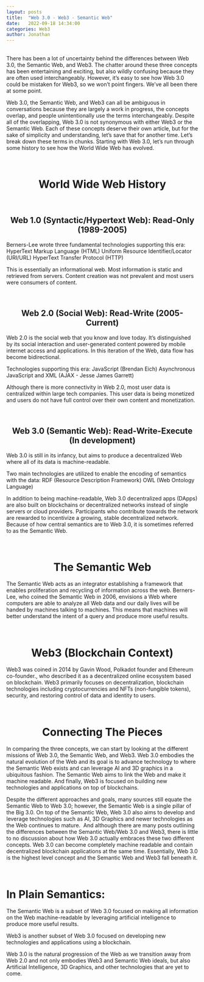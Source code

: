 ```yaml
---
layout: posts
title:  "Web 3.0 - Web3 - Semantic Web"
date:   2022-09-18 14:34:00
categories: Web3
author: Jonathan
---
```


<br>
There has been a lot of uncertainty behind the differences between Web 3.0, the Semantic Web, and Web3. The chatter around these three concepts has been entertaining and exciting, but also wildly confusing because they are often used interchangeably. However, it’s easy to see how Web 3.0 could be mistaken for Web3, so we won’t point fingers. We’ve all been there at some point.

Web 3.0, the Semantic Web, and Web3 can all be ambiguous in conversations because they are largely a work in progress, the concepts overlap, and people unintentionally use the terms interchangeably. Despite all of the overlapping, Web 3.0 is not synonymous with either Web3 or the Semantic Web. Each of these concepts deserve their own article, but for the sake of simplicity and understanding, let’s save that for another time. Let’s break down these terms in chunks. Starting with Web 3.0, let’s run through some history to see how the World Wide Web has evolved.

<br>

<h1 style = "text-align: center; font-weight:bold;"> World Wide Web History </h1>

<br>

<h2 style = "text-align: center; font-weight:bold;"> Web 1.0 (Syntactic/Hypertext Web): Read-Only (1989-2005) </h2>

Berners-Lee wrote three fundamental technologies supporting this era:
HyperText Markup Language (HTML)
Uniform Resource Identifier/Locator (URI/URL)
HyperText Transfer Protocol (HTTP)

This is essentially an informational web. Most information is static and retrieved from servers. Content creation was not prevalent and most users were consumers of content.

<br>

<h2 style = "text-align: center; font-weight:bold;"> Web 2.0 (Social Web): Read-Write (2005-Current)</h2>

Web 2.0 is the social web that you know and love today. It’s distinguished by its social interaction and user-generated content powered by mobile internet access and applications. In this iteration of the Web, data flow has become bidirectional.

Technologies supporting this era:
JavaScript (Brendan Eich)
Asynchronous JavaScript and XML (AJAX - Jesse James Garrett)

Although there is more connectivity in Web 2.0, most user data is centralized within large tech companies. This user data is being monetized and users do not have full control over their own content and monetization.

<br>

<h2 style = "text-align: center; font-weight:bold;"> Web 3.0 (Semantic Web): Read-Write-Execute (In development) </h2>

Web 3.0 is still in its infancy, but aims to produce a decentralized Web where all of its data is machine-readable.

Two main technologies are utilized to enable the encoding of semantics with the data:
RDF (Resource Description Framework)
OWL (Web Ontology Language)

In addition to being machine-readable, Web 3.0 decentralized apps (DApps) are also built on blockchains or decentralized networks instead of single servers or cloud providers. Participants who contribute towards the network are rewarded to incentivize a growing, stable decentralized network. Because of how central semantics are to Web 3.0, it is sometimes referred to as the Semantic Web.

<br>

<h1 style = "text-align: center; font-weight:bold;"> The Semantic Web </h1>


The Semantic Web acts as an integrator establishing a framework that enables proliferation and recycling of information across the web. Berners-Lee, who coined the Semantic Web in 2006, envisions a Web where computers are able to analyze all Web data and our daily lives will be handed by machines talking to machines. This means that machines will better understand the intent of a query and produce more useful results.

<br>

<h1 style = "text-align: center; font-weight:bold;"> Web3 (Blockchain Context) </h1>


Web3 was coined in 2014 by Gavin Wood, Polkadot founder and Ethereum co-founder., who described it as a decentralized online ecosystem based on blockchain. Web3 primarily focuses on decentralization, blockchain technologies including cryptocurrencies and NFTs (non-fungible tokens), security, and restoring control of data and identity to users.

<br>

<h1 style = "text-align: center; font-weight:bold;"> Connecting The Pieces </h1>


In comparing the three concepts, we can start by looking at the different missions of Web 3.0, the Semantic Web, and Web3. Web 3.0 embodies the natural evolution of the Web and its goal is to advance technology to where the Semantic Web exists and can leverage AI and 3D graphics in a ubiquitous fashion. The Semantic Web aims to link the Web and make it machine readable. And finally, Web3 is focused on building new technologies and applications on top of blockchains.


Despite the different approaches and goals, many sources still equate the Semantic Web to Web 3.0; however, the Semantic Web is a single pillar of the Big 3.0. On top of the Semantic Web, Web 3.0 also aims to develop and leverage technologies such as AI, 3D Graphics and newer technologies as the Web continues to mature.
 And although there are many posts outlining the differences between the Semantic Web/Web 3.0 and Web3, there is little to no discussion about how Web 3.0 actually embraces these two different concepts. Web 3.0 can become completely machine readable and contain decentralized blockchain applications at the same time. Essentially, Web 3.0 is the highest level concept and the Semantic Web and Web3 fall beneath it.

<br>

<h1> In Plain Semantics: </h1>

The Semantic Web is a subset of Web 3.0 focused on making all information on the Web machine-readable by leveraging artificial intelligence to produce more useful results.

Web3 is another subset of Web 3.0 focused on developing new technologies and applications using a blockchain.

Web 3.0 is the natural progression of the Web as we transition away from Web 2.0 and not only embodies Web3 and Semantic Web ideals, but also Artificial Intelligence, 3D Graphics, and other technologies that are yet to come.

<br>
